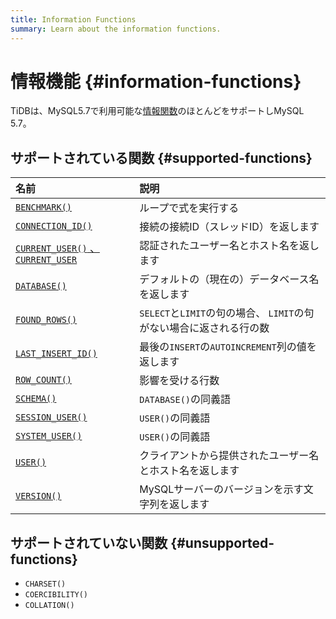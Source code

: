 ```yaml
---
title: Information Functions
summary: Learn about the information functions.
---
```


# 情報機能 {#information-functions}

TiDBは、MySQL5.7で利用可能な[情報関数](https://dev.mysql.com/doc/refman/5.7/en/information-functions.html)のほとんどをサポートしMySQL 5.7。

## サポートされている関数 {#supported-functions}

| 名前                                                                                                                                       | 説明                                            |
| :--------------------------------------------------------------------------------------------------------------------------------------- | :-------------------------------------------- |
| [`BENCHMARK()`](https://dev.mysql.com/doc/refman/5.7/en/information-functions.html#function_benchmark)                                   | ループで式を実行する                                    |
| [`CONNECTION_ID()`](https://dev.mysql.com/doc/refman/5.7/en/information-functions.html#function_connection-id)                           | 接続の接続ID（スレッドID）を返します                          |
| [`CURRENT_USER()` 、 <code>CURRENT_USER</code>](https://dev.mysql.com/doc/refman/5.7/en/information-functions.html#function_current-user) | 認証されたユーザー名とホスト名を返します                          |
| [`DATABASE()`](https://dev.mysql.com/doc/refman/5.7/en/information-functions.html#function_database)                                     | デフォルトの（現在の）データベース名を返します                       |
| [`FOUND_ROWS()`](https://dev.mysql.com/doc/refman/5.7/en/information-functions.html#function_found-rows)                                 | `SELECT`と`LIMIT`の句の場合、 `LIMIT`の句がない場合に返される行の数 |
| [`LAST_INSERT_ID()`](https://dev.mysql.com/doc/refman/5.7/en/information-functions.html#function_last-insert-id)                         | 最後の`INSERT`の`AUTOINCREMENT`列の値を返します           |
| [`ROW_COUNT()`](https://dev.mysql.com/doc/refman/5.7/en/information-functions.html#function_row-count)                                   | 影響を受ける行数                                      |
| [`SCHEMA()`](https://dev.mysql.com/doc/refman/5.7/en/information-functions.html#function_schema)                                         | `DATABASE()`の同義語                              |
| [`SESSION_USER()`](https://dev.mysql.com/doc/refman/5.7/en/information-functions.html#function_session-user)                             | `USER()`の同義語                                  |
| [`SYSTEM_USER()`](https://dev.mysql.com/doc/refman/5.7/en/information-functions.html#function_system-user)                               | `USER()`の同義語                                  |
| [`USER()`](https://dev.mysql.com/doc/refman/5.7/en/information-functions.html#function_user)                                             | クライアントから提供されたユーザー名とホスト名を返します                  |
| [`VERSION()`](https://dev.mysql.com/doc/refman/5.7/en/information-functions.html#function_version)                                       | MySQLサーバーのバージョンを示す文字列を返します                    |

## サポートされていない関数 {#unsupported-functions}

-   `CHARSET()`
-   `COERCIBILITY()`
-   `COLLATION()`
